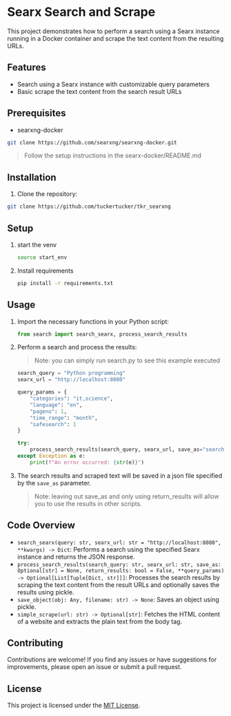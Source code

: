 # Searx Search and Scrape

This project demonstrates how to perform a search using a Searx instance running in a Docker container and scrape the text content from the resulting URLs.

## Features

- Search using a Searx instance with customizable query parameters
- Basic scrape the text content from the search result URLs

## Prerequisites
- searxng-docker

```bash
git clone https://github.com/searxng/searxng-docker.git
```
> Follow the setup instructions in the searx-docker/README.md



## Installation

1. Clone the repository:

```bash
git clone https://github.com/tuckertucker/tkr_searxng

```


## Setup

1. start the venv

    ```bash
    source start_env
    ```

2. Install requirements

    ```bash
    pip install -r requirements.txt
    ```


## Usage

1. Import the necessary functions in your Python script:

    ```python
    from search import search_searx, process_search_results
    ```

2. Perform a search and process the results:
    > Note: you can simply run search.py to see this example executed

    ```python
    search_query = "Python programming"
    searx_url = "http://localhost:8080"

    query_params = {
        "categories": "it,science",
        "language": "en",
        "pageno": 1,
        "time_range": "month",
        "safesearch": 1
    }

    try:
        process_search_results(search_query, searx_url, save_as="search_results.pkl", return_results=True, **query_params)
    except Exception as e:
        print(f"An error occurred: {str(e)}")
    ```

3. The search results and scraped text will be saved in a json file specified by the `save_as` parameter.

    > Note: leaving out save_as and only using return_results will allow you to use the results in other scripts. 



## Code Overview

- `search_searx(query: str, searx_url: str = "http://localhost:8080", **kwargs) -> Dict`: Performs a search using the specified Searx instance and returns the JSON response.
- `process_search_results(search_query: str, searx_url: str, save_as: Optional[str] = None, return_results: bool = False, **query_params) -> Optional[List[Tuple[Dict, str]]]`: Processes the search results by scraping the text content from the result URLs and optionally saves the results using pickle.
- `save_object(obj: Any, filename: str) -> None`: Saves an object using pickle.
- `simple_scrape(url: str) -> Optional[str]`: Fetches the HTML content of a website and extracts the plain text from the body tag.

## Contributing

Contributions are welcome! If you find any issues or have suggestions for improvements, please open an issue or submit a pull request.

## License

This project is licensed under the [MIT License](LICENSE).